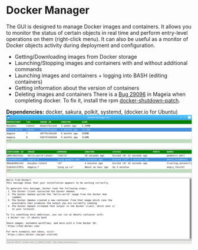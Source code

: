 # Docker Manager
The GUI is designed to manage Docker images and containers. It allows you to monitor the status of certain objects in real time and perform entry-level operations on them (right-click menu). It can also be useful as a monitor of Docker objects activity during deployment and configuration.
+ Getting/Downloading images from Docker storage
+ Launching/Stopping images and containers with and without additional commands
+ Launching images and containers + logging into BASH (editing containers)
+ Getting information about the version of containers
+ Deleting images and containers
There is a [Bug 29096](https://bugs.mageia.org/show_bug.cgi?id=29096) in Mageia when completing docker. To fix it, install the rpm [docker-shutdown-patch](https://github.com/AKotov-dev/docker-shutdown-patch).

**Dependencies:** docker, sakura, polkit, systemd, (docker.io for Ubuntu)
![](https://github.com/AKotov-dev/docker-manager/blob/main/ScreenShot.png)